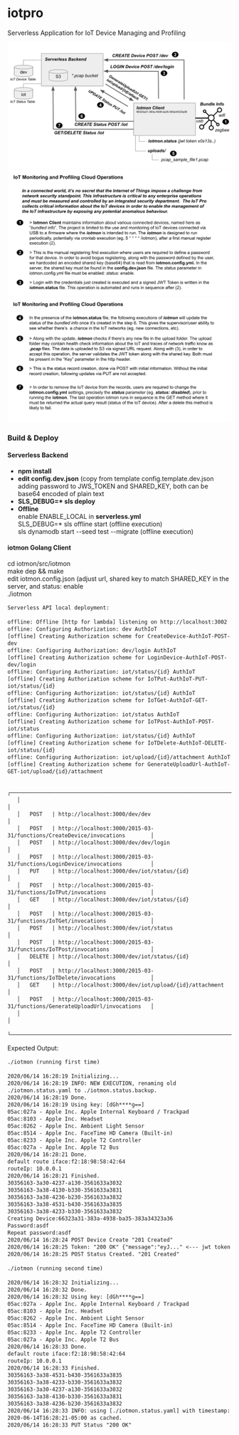 # iotpro
 Serverless Application for IoT Device Managing and Profiling

![Slide1](https://github.com/ggmartins/iotpro/blob/master/images/slide1.png?raw=true)<br />
![Slide2](https://github.com/ggmartins/iotpro/blob/master/images/slide2.png?raw=true)<br />
![Slide3](https://github.com/ggmartins/iotpro/blob/master/images/slide3.png?raw=true)<br />

### Build & Deploy

#### Serverless Backend
- <b>npm install</b>
- <b>edit config.dev.json</b> (copy from template config.template.dev.json adding password to JWS_TOKEN and SHARED_KEY, both can be base64 encoded of plain text
- <b>SLS_DEBUG=* sls deploy</b>
- <b>Offline</b><br />
enable ENABLE_LOCAL in <b>serverless.yml</b> <br />
SLS_DEBUG=* sls offline start</b> (offline execution) <br />
sls dynamodb start --seed test --migrate</b> (offline execution) <br />

#### iotmon Golang Client

cd iotmon/src/iotmon <br />
make dep && make <br />
edit iotmon.config.json (adjust url, shared key to match SHARED_KEY in the server, and status: enable <br />
./iotmon<br />


```
Serverless API local deployment:

offline: Offline [http for lambda] listening on http://localhost:3002
offline: Configuring Authorization: dev AuthIoT
[offline] Creating Authorization scheme for CreateDevice-AuthIoT-POST-dev
offline: Configuring Authorization: dev/login AuthIoT
[offline] Creating Authorization scheme for LoginDevice-AuthIoT-POST-dev/login
offline: Configuring Authorization: iot/status/{id} AuthIoT
[offline] Creating Authorization scheme for IoTPut-AuthIoT-PUT-iot/status/{id}
offline: Configuring Authorization: iot/status/{id} AuthIoT
[offline] Creating Authorization scheme for IoTGet-AuthIoT-GET-iot/status/{id}
offline: Configuring Authorization: iot/status AuthIoT
[offline] Creating Authorization scheme for IoTPost-AuthIoT-POST-iot/status
offline: Configuring Authorization: iot/status/{id} AuthIoT
[offline] Creating Authorization scheme for IoTDelete-AuthIoT-DELETE-iot/status/{id}
offline: Configuring Authorization: iot/upload/{id}/attachment AuthIoT
[offline] Creating Authorization scheme for GenerateUploadUrl-AuthIoT-GET-iot/upload/{id}/attachment

   ┌───────────────────────────────────────────────────────────────────────────────────────┐
   │                                                                                       │
   │   POST   | http://localhost:3000/dev/dev                                              │
   │   POST   | http://localhost:3000/2015-03-31/functions/CreateDevice/invocations        │
   │   POST   | http://localhost:3000/dev/dev/login                                        │
   │   POST   | http://localhost:3000/2015-03-31/functions/LoginDevice/invocations         │
   │   PUT    | http://localhost:3000/dev/iot/status/{id}                                  │
   │   POST   | http://localhost:3000/2015-03-31/functions/IoTPut/invocations              │
   │   GET    | http://localhost:3000/dev/iot/status/{id}                                  │
   │   POST   | http://localhost:3000/2015-03-31/functions/IoTGet/invocations              │
   │   POST   | http://localhost:3000/dev/iot/status                                       │
   │   POST   | http://localhost:3000/2015-03-31/functions/IoTPost/invocations             │
   │   DELETE | http://localhost:3000/dev/iot/status/{id}                                  │
   │   POST   | http://localhost:3000/2015-03-31/functions/IoTDelete/invocations           │
   │   GET    | http://localhost:3000/dev/iot/upload/{id}/attachment                       │
   │   POST   | http://localhost:3000/2015-03-31/functions/GenerateUploadUrl/invocations   │
   │                                                                                       │
   └───────────────────────────────────────────────────────────────────────────────────────┘
   ```

Expected Output:

```
./iotmon (running first time)

2020/06/14 16:28:19 Initializing...
2020/06/14 16:28:19 INFO: NEW EXECUTION, renaming old ./iotmon.status.yaml to ./iotmon.status.backup.
2020/06/14 16:28:19 Done.
2020/06/14 16:28:19 Using key: [dGh****g==]
05ac:027a - Apple Inc. Apple Internal Keyboard / Trackpad
05ac:8103 - Apple Inc. Headset
05ac:8262 - Apple Inc. Ambient Light Sensor
05ac:8514 - Apple Inc. FaceTime HD Camera (Built-in)
05ac:8233 - Apple Inc. Apple T2 Controller
05ac:027a - Apple Inc. Apple T2 Bus
2020/06/14 16:28:21 Done.
default route iface:f2:18:98:58:42:64
routeIp: 10.0.0.1
2020/06/14 16:28:21 Finished.
30356163-3a30-4237-a130-3561633a3032
30356163-3a38-4130-b330-3561633a3831
30356163-3a38-4236-b230-3561633a3832
30356163-3a38-4531-b430-3561633a3835
30356163-3a38-4233-b330-3561633a3832
Creating Device:66323a31-383a-4938-ba35-383a34323a36
Password:asdf
Repeat password:asdf
2020/06/14 16:28:24 POST Device Create "201 Created"
2020/06/14 16:28:25 Token: "200 OK" {"message":"eyJ..." <--- jwt token
2020/06/14 16:28:25 POST Status Created. "201 Created"

./iotmon (running second time)

2020/06/14 16:28:32 Initializing...
2020/06/14 16:28:32 Done.
2020/06/14 16:28:32 Using key: [dGh****g==]
05ac:027a - Apple Inc. Apple Internal Keyboard / Trackpad
05ac:8103 - Apple Inc. Headset
05ac:8262 - Apple Inc. Ambient Light Sensor
05ac:8514 - Apple Inc. FaceTime HD Camera (Built-in)
05ac:8233 - Apple Inc. Apple T2 Controller
05ac:027a - Apple Inc. Apple T2 Bus
2020/06/14 16:28:33 Done.
default route iface:f2:18:98:58:42:64
routeIp: 10.0.0.1
2020/06/14 16:28:33 Finished.
30356163-3a38-4531-b430-3561633a3835
30356163-3a38-4233-b330-3561633a3832
30356163-3a30-4237-a130-3561633a3032
30356163-3a38-4130-b330-3561633a3831
30356163-3a38-4236-b230-3561633a3832
2020/06/14 16:28:33 INFO: using [./iotmon.status.yaml] with timestamp: 2020-06-14T16:28:21-05:00 as cached.
2020/06/14 16:28:33 PUT Status "200 OK"
```
